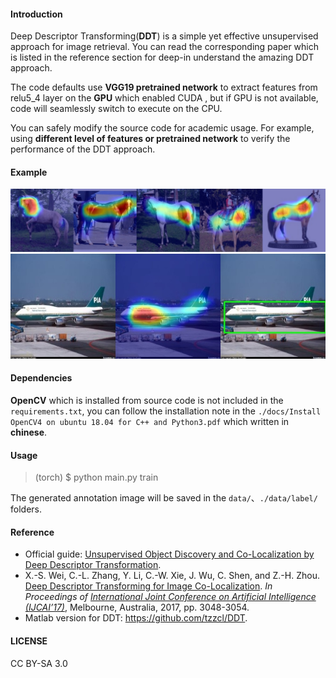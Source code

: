 #### Introduction

Deep Descriptor Transforming(**DDT**) is a simple yet effective unsupervised approach for image retrieval. You can read the corresponding paper which is listed in the reference section for deep-in understand the amazing DDT approach.

The code defaults use **VGG19 pretrained network** to extract features from relu5_4 layer on the **GPU** which enabled CUDA , but if GPU is not available, code will seamlessly switch to execute on the CPU.

You can safely modify the source code for academic usage. For example, using **different level of features or pretrained network** to verify the performance of the DDT approach.

#### Example

![](./data/horse.jpg)
![](./data/airplane/ddt_0029.jpg)

#### Dependencies

**OpenCV** which is installed from source code is not included in the `requirements.txt`, you can follow the installation note in the `./docs/Install OpenCV4 on ubuntu 18.04 for C++ and Python3.pdf` which written in **chinese**.

#### Usage

> (torch) $ python main.py train

The generated annotation image will be saved in the `data/`、`./data/label/` folders.

#### Reference

- Official guide: [Unsupervised Object Discovery and Co-Localization by Deep Descriptor Transformation](<http://lamda.nju.edu.cn/weixs/project/DDT/DDT.html>).
- X.-S. Wei, C.-L. Zhang, Y. Li, C.-W. Xie, J. Wu, C. Shen, and Z.-H. Zhou. [Deep Descriptor Transforming for Image Co-Localization](http://lamda.nju.edu.cn/weixs/publication/ijcai17.pdf). *In Proceedings of* [*International Joint Conference on Artificial Intelligence (IJCAI’17)*](http://ijcai-17.org/), Melbourne, Australia, 2017, pp. 3048-3054.
- Matlab version for DDT: https://github.com/tzzcl/DDT.
#### LICENSE

CC BY-SA 3.0